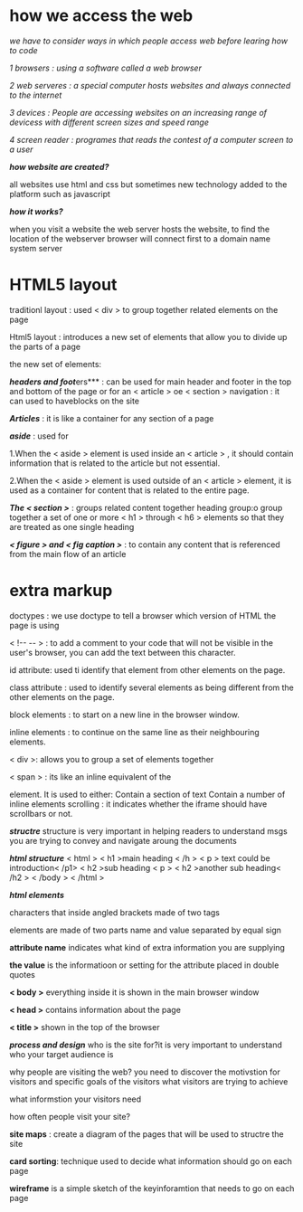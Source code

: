 # how we access the web
*we have to consider ways in which people access web before learing how to code*

*1 browsers : using a software called a web browser*

*2 web serveres : a special computer hosts websites and always connected to the internet*

*3 devices : People are accessing websites on an increasing range of devicess with different screen sizes and speed range*

*4 screen reader : programes that reads the contest of a computer screen to a user*

***how website are created?***

all websites use html and css but sometimes new technology added to the platform such as javascript

***how it works?***

when you visit a website the web server hosts the website, to find the location of the webserver
browser will connect first to a domain name system server

# HTML5 layout
traditionl layout : used < div > to group together related elements on the page

Html5 layout : introduces a new set of elements that allow you to divide up the parts of a page

the new set of elements:

***headers and foot***ers*** : can be used for main header and footer in the top and bottom of the page or for an < article > oe < section > navigation : it can used to haveblocks on the site

***Articles*** : it is like a container for any section of a page

***aside*** : used for

1.When the < aside > element is used inside an < article > , it should contain information that is related to the article but not essential.

2.When the < aside > element is used outside of an < article > element, it is used as a container for content that is related to the entire page.

***The < section >*** : groups related content together heading group:o group together a set of one or more < h1 > through < h6 > elements so that they are treated as one single heading

***< figure > and < fig caption >*** : to contain any content that is referenced from the main flow of an article

# extra markup
doctypes : we use doctype to tell a browser which version of HTML the page is using

< !-- -- > : to add a comment to your code that will not be visible in the user's browser, you can add the text between this character.

id attribute: used ti identify that element from other elements on the page.

class attribute : used to identify several elements as being different from the other elements on the page.

block elements : to start on a new line in the browser window.

inline elements : to continue on the same line as their neighbouring elements.

< div >: allows you to group a set of elements together

< span > : its like an inline equivalent of the

element. It is used to either:
Contain a section of text
Contain a number of inline elements
scrolling : it indicates whether the iframe should have scrollbars or not.

***structre***
structure is very important in helping readers to understand msgs you are trying to convey and navigate aroung the documents

***html structure***
< html >
< h1 >main heading < /h >
< p > text could be introduction< /p1>
< h2 >sub heading </h2>
< p >
< h2 >another sub heading< /h2 >
< /body >
< /html >

***html elements***

characters that inside angled brackets made of two tags

elements are made of two parts name and value separated by equal sign

**attribute name** indicates what kind of extra information you are supplying

**the value** is the informatioon or setting for the attribute placed in double quotes

**< body >** everything inside it is shown in the main browser window

**< head >** contains information about the page

**< title >** shown in the top of the browser

***process and design***
who is the site for?it is very important to understand who your target audience is

why people are visiting the web?
you need to discover the motivstion for visitors and specific goals of the visitors
what visitors are trying to achieve

what informstion your visitors need

how often people visit your site?

**site maps** : create a diagram of the pages that will be used to structre the site

**card sorting**: technique used to decide what information should go on each page

**wireframe** is a simple sketch  of the keyinforamtion that needs to go on each page
